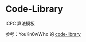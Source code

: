 # Code-Library

ICPC 算法模板

参考：YouKn0wWho 的 [code-library](https://github.com/ShahjalalShohag/code-library)




